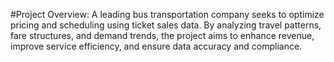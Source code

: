 #Project Overview:
A leading bus transportation company seeks to optimize pricing and scheduling using ticket sales data. By analyzing travel patterns, fare structures, and demand trends, the project aims to enhance revenue, improve service efficiency, and ensure data accuracy and compliance.

